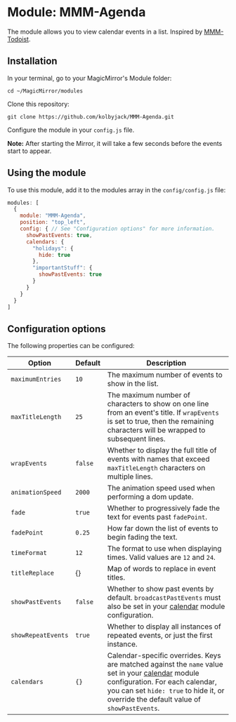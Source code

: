 # Module: MMM-Agenda
The module allows you to view calendar events in a list.  Inspired by [MMM-Todoist](https://github.com/cbrooker/MMM-Todoist).

## Installation

In your terminal, go to your MagicMirror's Module folder:
````
cd ~/MagicMirror/modules
````

Clone this repository:
````
git clone https://github.com/kolbyjack/MMM-Agenda.git
````

Configure the module in your `config.js` file.

**Note:** After starting the Mirror, it will take a few seconds before the events start to appear.

## Using the module

To use this module, add it to the modules array in the `config/config.js` file:
````javascript
modules: [
  {
    module: "MMM-Agenda",
    position: "top_left",
    config: { // See "Configuration options" for more information.
      showPastEvents: true,
      calendars: {
        "holidays": {
          hide: true
        },
        "importantStuff": {
          showPastEvents: true
        }
      }
    }
  }
]
````

## Configuration options

The following properties can be configured:

|Option|Default|Description|
|---|---|---|
|`maximumEntries`|`10`|The maximum number of events to show in the list.|
|`maxTitleLength`|`25`|The maximum number of characters to show on one line from an event's title.  If `wrapEvents` is set to true, then the remaining characters will be wrapped to subsequent lines.|
|`wrapEvents`|`false`|Whether to display the full title of events with names that exceed `maxTitleLength` characters on multiple lines.|
|`animationSpeed`|`2000`|The animation speed used when performing a dom update.|
|`fade`|`true`|Whether to progressively fade the text for events past `fadePoint`.|
|`fadePoint`|`0.25`|How far down the list of events to begin fading the text.|
|`timeFormat`|`12`|The format to use when displaying times.  Valid values are `12` and `24`.|
|`titleReplace`|{}|Map of words to replace in event titles.|
|`showPastEvents`|`false`|Whether to show past events by default.  `broadcastPastEvents` must also be set in your [calendar](https://docs.magicmirror.builders/modules/calendar.html#calendar-configuration-options) module configuration.|
|`showRepeatEvents`|`true`|Whether to display all instances of repeated events, or just the first instance.|
|`calendars`|`{}`|Calendar-specific overrides.  Keys are matched against the `name` value set in your [calendar](https://docs.magicmirror.builders/modules/calendar.html#calendar-configuration-options) module configuration.  For each calendar, you can set `hide: true` to hide it, or override the default value of `showPastEvents`.|
